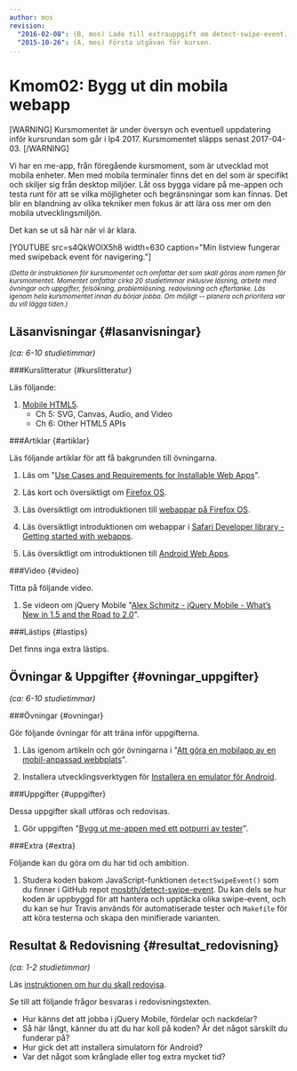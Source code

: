 ```yaml
---
author: mos
revision:
  "2016-02-08": (B, mos) Lade till extrauppgift om detect-swipe-event.
  "2015-10-26": (A, mos) Första utgåvan för kursen.
...
```

Kmom02: Bygg ut din mobila webapp
==================================

[WARNING]
Kursmomentet är under översyn och eventuell uppdatering inför kursrundan som går i lp4 2017. Kursmomentet släpps senast 2017-04-03.
[/WARNING]


Vi har en me-app, från föregående kursmoment, som är utvecklad mot mobila enheter. Men med mobila terminaler finns det en del som är specifikt och skiljer sig från desktop miljöer. Låt oss bygga vidare på me-appen och testa runt för att se vilka möjligheter och begränsningar som kan finnas. Det blir en blandning av olika tekniker men fokus är att lära oss mer om den mobila utvecklingsmiljön.

<!--more-->


Det kan se ut så här när vi är klara.

[YOUTUBE src=s4QkWOlX5h8 width=630 caption="Min listview fungerar med swipeback event för navigering."]



<small>*(Detta är instruktionen för kursmomentet och omfattar det som skall göras inom ramen för kursmomentet. Momentet omfattar cirka 20 studietimmar inklusive läsning, arbete med övningar och uppgifter, felsökning, problemlösning, redovisning och eftertanke. Läs igenom hela kursmomentet innan du börjar jobba. Om möjligt -- planera och prioritera var du vill lägga tiden.)*</small>



Läsanvisningar  {#lasanvisningar}
---------------------------------

*(ca: 6-10 studietimmar)*


###Kurslitteratur  {#kurslitteratur}

Läs följande:

1. [Mobile HTML5](kunskap/boken-mobile-html5).
    * Ch 5: SVG, Canvas, Audio, and Video
    * Ch 6: Other HTML5 APIs



###Artiklar {#artiklar}

Läs följande artiklar för att få bakgrunden till övningarna.

1. Läs om "[Use Cases and Requirements for Installable Web Apps](https://w3c-webmob.github.io/installable-webapps/)".

1. Läs kort och översiktligt om [Firefox OS](https://developer.mozilla.org/en-US/docs/Mozilla/Firefox_OS).

1. Läs översiktligt om introduktionen till [webappar på Firefox OS](https://developer.mozilla.org/en-US/Apps/Quickstart).

1. Läs översiktligt introduktionen om webappar i [Safari Developer library - Getting started with webapps](https://developer.apple.com/library/safari/referencelibrary/GettingStarted/GS_WebApp/_index.html#//apple_ref/doc/uid/TP40008135).

1. Läs översiktligt om introduktionen till [Android Web Apps](http://developer.android.com/guide/webapps/index.html).



###Video  {#video}

Titta på följande video.

1. Se videon om jQuery Mobile "[Alex Schmitz - jQuery Mobile - What’s New in 1.5 and the Road to 2.0](https://www.youtube.com/watch?v=2qF7kW9SdJQ)".



###Lästips {#lastips}

Det finns inga extra lästips.




Övningar & Uppgifter  {#ovningar_uppgifter}
-------------------------------------------

*(ca: 6-10 studietimmar)*



###Övningar {#ovningar}

Gör följande övningar för att träna inför uppgifterna.

1. Läs igenom artikeln och gör övningarna i "[Att göra en mobilapp av en mobil-anpassad webbplats](kunskap/att-gora-en-mobilapp-av-en-mobil-anpassad-webbplats)".

1. Installera utvecklingsverktygen för [Installera en emulator för Android](kunskap/installera-en-emulator-for-android).




###Uppgifter {#uppgifter}

Dessa uppgifter skall utföras och redovisas.

1. Gör uppgiften "[Bygg ut me-appen med ett potpurri av tester](uppgift/bygg-ut-me-appen-med-ett-potpurri-av-tester)".



###Extra {#extra}

Följande kan du göra om du har tid och ambition.

1. Studera koden bakom JavaScript-funktionen `detectSwipeEvent()` som du finner i GitHub repot [mosbth/detect-swipe-event](https://github.com/mosbth/detect-swipe-event). Du kan dels se hur koden är uppbyggd för att hantera och upptäcka olika swipe-event, och du kan se hur Travis används för automatiserade tester och `Makefile` för att köra testerna och skapa den minifierade varianten.



Resultat & Redovisning  {#resultat_redovisning}
-----------------------------------------------

*(ca: 1-2 studietimmar)*

Läs [instruktionen om hur du skall redovisa](webapp/redovisa).

Se till att följande frågor besvaras i redovisningstexten.

* Hur känns det att jobba i jQuery Mobile, fördelar och nackdelar?
* Så här långt, känner du att du har koll på koden? Är det något särskilt du funderar på?
* Hur gick det att installera simulatorn för Android?
* Var det något som krånglade eller tog extra mycket tid?
